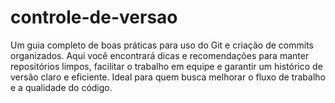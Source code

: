 # controle-de-versao
Um guia completo de boas práticas para uso do Git e criação de commits organizados. Aqui você encontrará dicas e recomendações para manter repositórios limpos, facilitar o trabalho em equipe e garantir um histórico de versão claro e eficiente. Ideal para quem busca melhorar o fluxo de trabalho e a qualidade do código.
